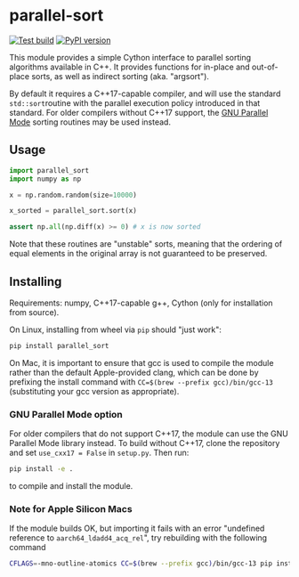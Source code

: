 # parallel-sort

[![Test build](https://github.com/calvin-sykes/cython_parallel_sort/actions/workflows/python-package.yml/badge.svg)](https://github.com/calvin-sykes/cython_parallel_sort/actions/workflows/python-package.yml) [![PyPI version](https://badge.fury.io/py/parallel-sort.svg)](https://badge.fury.io/py/parallel-sort)

This module provides a simple Cython interface to parallel sorting algorithms available in C++. It provides functions for in-place and out-of-place sorts, as well as indirect sorting (aka. "argsort").

By default it requires a C++17-capable compiler, and will use the standard `std::sort`routine with the parallel execution policy introduced in that standard. For older compilers without C++17 support, the [GNU Parallel Mode](https://gcc.gnu.org/onlinedocs/libstdc++/manual/parallel_mode.html) sorting routines may be used instead.

## Usage

````python
import parallel_sort
import numpy as np

x = np.random.random(size=10000)

x_sorted = parallel_sort.sort(x)

assert np.all(np.diff(x) >= 0) # x is now sorted
````

Note that these routines are "unstable" sorts, meaning that the ordering of equal elements in the original array is not guaranteed to be preserved.

## Installing

Requirements: numpy, C++17-capable g++, Cython (only for installation from source).

On Linux, installing from wheel via `pip` should "just work":

````bash
pip install parallel_sort
````

On Mac, it is important to ensure that gcc is used to compile the module rather than the default Apple-provided clang, which can be done by prefixing the install command with `CC=$(brew --prefix gcc)/bin/gcc-13` (substituting your gcc version as appropriate).

### GNU Parallel Mode option

For older compilers that do not support C++17, the module can use the GNU Parallel Mode library instead. To build without C++17, clone the repository and set `use_cxx17 = False` in `setup.py`. Then run:

````bash
pip install -e .
````

to compile and install the module.

### Note for Apple Silicon Macs

If the module builds OK, but importing it fails with an error "undefined reference to `aarch64_ldadd4_acq_rel`", try rebuilding with the following command

````bash
CFLAGS=-mno-outline-atomics CC=$(brew --prefix gcc)/bin/gcc-13 pip install --no-cache-dir -e .
````
